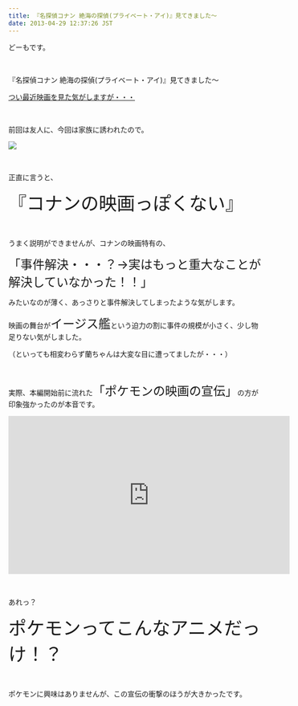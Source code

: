 ```yaml
---
title: 『名探偵コナン 絶海の探偵(プライベート・アイ)』見てきました〜
date: 2013-04-29 12:37:26 JST
---
```

<p>どーもです。</p>
<p>&nbsp;</p>
<p>『名探偵コナン 絶海の探偵(プライベート・アイ)』見てきました〜</p>
<p><a href="http://tosainu.wktk.so/view/259">つい最近映画を見た気がしますが・・・</a></p>
<p>&nbsp;</p>
<p>前回は友人に、今回は家族に誘われたので。</p>
<p><img src="https://lh6.googleusercontent.com/-jpGAtjPB_E4/UX3nf5p55HI/AAAAAAAAB_g/88PWdU7j19Q/s640/IMG_0423.JPG" /></p>
<p>&nbsp;</p>
<p>正直に言うと、</p>
<p><span style="font-size:36px;">『コナンの映画っぽくない』</span></p>
<p>&nbsp;</p>
<p>うまく説明ができませんが、コナンの映画特有の、</p>
<p><span style="font-size:24px;">「事件解決・・・？→実はもっと重大なことが解決していなかった！！」</span></p>
<p>みたいなのが薄く、あっさりと事件解決してしまったような気がします。</p>
<p>映画の舞台が<span style="font-size:24px;">イージス艦</span>という迫力の割に事件の規模が小さく、少し物足りない気がしました。</p>
<p>（といっても相変わらず蘭ちゃんは大変な目に遭ってましたが・・・）</p>
<p>&nbsp;</p>
<p>実際、本編開始前に流れた<span style="font-size:24px;">「ポケモンの映画の宣伝」</span>の方が印象強かったのが本音です。</p>
<div class="video-container"><iframe width="560" height="315" src="https://www.youtube.com/embed/rTyPZGdEyyc?rel=0" frameborder="0" allowfullscreen></iframe></div>
<p>&nbsp;</p>
<p>あれっ？</p>
<p><span style="font-size:36px;">ポケモンってこんなアニメだっけ！？</span></p>
<p>&nbsp;</p>
<p>ポケモンに興味はありませんが、この宣伝の衝撃のほうが大きかったです。</p>
